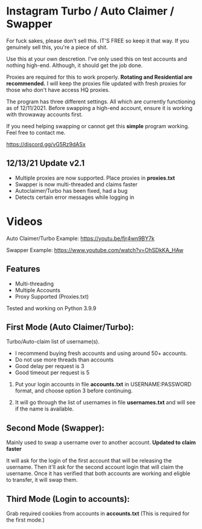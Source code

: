 # Instagram Turbo / Auto Claimer / Swapper
For fuck sakes, please don't sell this. IT'S FREE so keep it that way. If you genuinely sell this, you're a piece of shit.

Use this at your own descretion. I've only used this on test accounts and nothing high-end. Although, it should get the job done.

Proxies are required for this to work properly. **Rotating and Residential are recommended.** I will keep the proxies file updated with fresh proxies for those who don't have access HQ proxies.

The program has three different settings. All which are currently functioning as of 12/11/2021. Before swapping a high-end account, ensure it is working with throwaway accounts first.

If you need helping swapping or cannot get this **simple** program working. Feel free to contact me.

https://discord.gg/vG5Rz9dASx

## 12/13/21 Update v2.1

- Multiple proxies are now supported. Place proxies in **proxies.txt**
- Swapper is now multi-threaded and claims faster
- Autoclaimer/Turbo has been fixed, had a bug
- Detects certain error messages while logging in

# Videos
Auto Claimer/Turbo Example: https://youtu.be/fjr4wn9BY7k

Swapper Example: https://www.youtube.com/watch?v=OhSDkKA_HAw

## Features
- Multi-threading
- Multiple Accounts
- Proxy Supported (Proxies.txt)

Tested and working on Python 3.9.9

## First Mode (Auto Claimer/Turbo):
Turbo/Auto-claim list of username(s).

* I recommend buying fresh accounts and using around 50+ accounts.
* Do not use more threads than accounts
* Good delay per request is 3
* Good timeout per request is 5

1) Put your login accounts in file **accounts.txt** in USERNAME:PASSWORD format, and choose option 3 before continuing.

2) It will go through the list of usernames in file **usernames.txt** and will see if the name is available.

## Second Mode (Swapper):
Mainly used to swap a username over to another account. **Updated to claim faster**

It will ask for the login of the first account that will be releasing the username. Then it'll ask for the second account login that will claim the username. Once it has verified that both accounts are working and eligble to transfer, it will swap them.

## Third Mode (Login to accounts):
Grab required cookies from accounts in **accounts.txt** (This is required for the first mode.)
